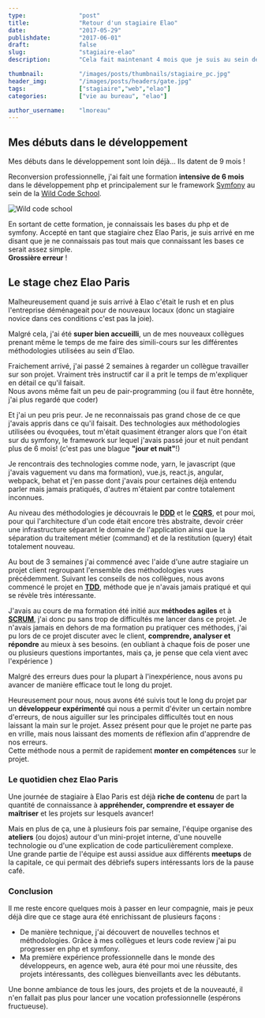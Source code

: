 ```yaml
---
type:               "post"
title:              "Retour d'un stagiaire Elao"
date:               "2017-05-29"
publishdate:        "2017-06-01"
draft:              false
slug:               "stagiaire-elao"
description:        "Cela fait maintenant 4 mois que je suis au sein de la tribu Elao Paris et je pense qu'il est intéressant de prendre un peu de recul sur les mois écoulés"

thumbnail:          "/images/posts/thumbnails/stagiaire_pc.jpg"
header_img:         "/images/posts/headers/gate.jpg"
tags:               ["stagiaire","web","elao"]
categories:         ["vie au bureau", "elao"]

author_username:    "lmoreau"
---
```


## Mes débuts dans le développement 

Mes débuts dans le développement sont loin déjà... Ils datent de 9 mois !  

Reconversion professionnelle, j'ai fait une formation **intensive de 6 mois** dans le développement php et principalement sur le framework [Symfony](https://symfony.com/)
au sein de la [Wild Code School](https://wildcodeschool.fr/).  

![Wild code school](https://img.scoop.it/CMCMxePYs9vcIb8J5hH57zl72eJkfbmt4t8yenImKBVvK0kTmF0xjctABnaLJIm9)

En sortant de cette formation, je connaissais les bases du php et de symfony. Accepté en tant que stagiaire chez Elao Paris, je suis arrivé en me disant que je ne connaissais pas tout mais que connaissant les bases ce serait assez simple.  
**Grossière erreur** !

## Le stage chez Elao Paris

Malheureusement quand je suis arrivé à Elao c'était le rush et en plus l'entreprise déménageait pour de nouveaux locaux (donc un stagiaire novice dans ces conditions c'est pas la joie).  

Malgré cela, j'ai été **super bien accueilli**, un de mes nouveaux collègues prenant même le temps de me faire des simili-cours sur les différentes méthodologies utilisées au sein d'Elao.

Fraichement arrivé, j'ai passé 2 semaines à regarder un collègue travailler sur son projet. Vraiment très instructif car il a prit le temps de m'expliquer en détail ce qu'il faisait.  
Nous avons même fait un peu de pair-programming (ou il faut être honnête, j'ai plus regardé que coder)

Et j'ai un peu pris peur. Je ne reconnaissais pas grand chose de ce que j'avais appris dans ce qu'il faisait. Des technologies aux méthodologies utilisées ou évoquées, tout m'était quasiment étranger alors que l'on était sur du symfony, le framework sur lequel j'avais passé jour et nuit pendant plus de 6 mois! (c'est pas une blague **"jour et nuit"**!)  

Je rencontrais des technologies comme node, yarn, le javascript (que j'avais vaguement vu dans ma formation), vue.js, react.js, angular, webpack, behat et j'en passe dont j'avais pour certaines déjà entendu parler mais jamais pratiqués, d'autres m'étaient par contre totalement inconnues.  

Au niveau des méthodologies je découvrais le **[DDD](http://blog.infosaurus.fr/public/docs/DDDViteFait.pdf)** et le **[CQRS](http://blog.octo.com/cqrs-larchitecture-aux-deux-visages-partie-1/)**, et pour moi, pour qui l'architecture d'un code était encore très abstraite, devoir créer une infrastructure séparant le domaine de l'application ainsi que la séparation du traitement métier (command) et de la restitution (query) était totalement nouveau.

Au bout de 3 semaines j'ai commencé avec l'aide d'une autre stagiaire un projet client regroupant l'ensemble des méthodologies vues précédemment.
Suivant les conseils de nos collègues, nous avons commencé le projet en **[TDD](http://igm.univ-mlv.fr/~dr/XPOSE2009/TDD/pagesHTML/PresentationTDD.html)**, méthode que je n'avais jamais pratiqué et qui se révèle très intéressante.

J'avais au cours de ma formation été initié aux **méthodes agiles** et à **[SCRUM](https://fr.atlassian.com/agile/scrum)**, j'ai donc pu sans trop de difficultés me lancer dans ce projet.
Je n'avais jamais en dehors de ma formation pu pratiquer ces méthodes, j'ai pu lors de ce projet discuter avec le client, **comprendre, analyser et répondre** au mieux à ses besoins. (en oubliant à chaque fois de poser une ou plusieurs questions importantes, mais ça, je pense que cela vient avec l'expérience )

Malgré des erreurs dues pour la plupart à l'inexpérience, nous avons pu avancer de manière efficace tout le long du projet.  

Heureusement pour nous, nous avons été suivis tout le long du projet par un **développeur expérimenté** qui nous a permit d'éviter un certain nombre d'erreurs, de nous aiguiller sur les principales difficultés tout en nous laissant la main sur le projet.
Assez présent pour que le projet ne parte pas en vrille, mais nous laissant des moments de réflexion afin d'apprendre de nos erreurs.  
Cette méthode nous a permit de rapidement **monter en compétences** sur le projet.

### Le quotidien chez Elao Paris

Une journée de stagiaire à Elao Paris est déjà **riche de contenu** de part la quantité de connaissance à **appréhender, comprendre et essayer de maîtriser** et les projets sur lesquels avancer!

Mais en plus de ça, une à plusieurs fois par semaine, l'équipe organise des **ateliers** (ou dojos) autour d'un mini-projet interne, d'une nouvelle technologie ou d'une explication de code particulièrement complexe.  
Une grande partie de l'équipe est aussi assidue aux différents **meetups** de la capitale, ce qui permait des débriefs supers intéressants lors de la pause café. 

### Conclusion

Il me reste encore quelques mois à passer en leur compagnie, mais je peux déjà dire que ce stage aura été enrichissant de plusieurs façons :  

* De manière technique, j'ai découvert de nouvelles technos et méthodologies. Grâce à mes collègues et leurs code review j'ai pu progresser en php et symfony.  
* Ma première expérience professionnelle dans le monde des développeurs, en agence web, aura été pour moi une réussite, des projets intéressants, des collègues bienveillants avec les débutants.

Une bonne ambiance de tous les jours, des projets et de la nouveauté, il n'en fallait pas plus pour lancer une vocation professionnelle (espérons fructueuse).
